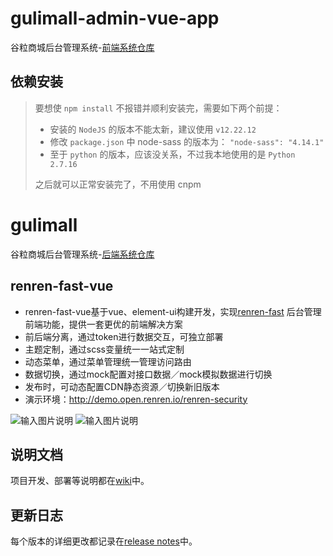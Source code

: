 # gulimall-admin-vue-app
谷粒商城后台管理系统-[前端系统仓库](https://github.com/hello-github-ui/gulimall-admin-vue-app)

## 依赖安装

> 要想使 `npm install` 不报错并顺利安装完，需要如下两个前提：
>
> - 安装的 `NodeJS` 的版本不能太新，建议使用 `v12.22.12`
> - 修改 `package.json` 中 node-sass 的版本为： `"node-sass": "4.14.1"` 
> - 至于 `python` 的版本，应该没关系，不过我本地使用的是 `Python 2.7.16`
>
> 之后就可以正常安装完了，不用使用 cnpm

# gulimall
谷粒商城后台管理系统-[后端系统仓库](https://github.com/hello-github-ui/gulimall)



## renren-fast-vue

- renren-fast-vue基于vue、element-ui构建开发，实现[renren-fast](https://gitee.com/renrenio/renren-fast)
  后台管理前端功能，提供一套更优的前端解决方案
- 前后端分离，通过token进行数据交互，可独立部署
- 主题定制，通过scss变量统一一站式定制
- 动态菜单，通过菜单管理统一管理访问路由
- 数据切换，通过mock配置对接口数据／mock模拟数据进行切换
- 发布时，可动态配置CDN静态资源／切换新旧版本
- 演示环境：http://demo.open.renren.io/renren-security

![输入图片说明](https://images.gitee.com/uploads/images/2019/0305/133529_ff15f192_63154.png "01.png")
![输入图片说明](https://images.gitee.com/uploads/images/2019/0305/133537_7a1b2d85_63154.png "02.png")

## 说明文档

项目开发、部署等说明都在[wiki](https://github.com/renrenio/renren-fast-vue/wiki)中。

## 更新日志

每个版本的详细更改都记录在[release notes](https://github.com/renrenio/renren-fast-vue/releases)中。
